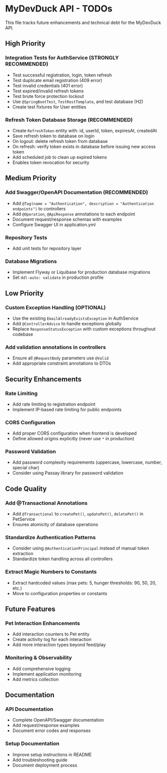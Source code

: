 # MyDevDuck API - TODOs

This file tracks future enhancements and technical debt for the MyDevDuck API.

## High Priority

### Integration Tests for AuthService (STRONGLY RECOMMENDED)
- Test successful registration, login, token refresh
- Test duplicate email registration (409 error)
- Test invalid credentials (401 error)
- Test expired/invalid refresh tokens
- Test brute force protection lockout
- Use `@SpringBootTest`, `TestRestTemplate`, and test database (H2)
- Create test fixtures for User entities

### Refresh Token Database Storage (RECOMMENDED)
- Create `RefreshToken` entity with: id, userId, token, expiresAt, createdAt
- Save refresh token to database on login
- On logout: delete refresh token from database
- On refresh: verify token exists in database before issuing new access token
- Add scheduled job to clean up expired tokens
- Enables token revocation for security

## Medium Priority

### Add Swagger/OpenAPI Documentation (RECOMMENDED)
- Add `@Tag(name = "Authentication", description = "Authentication endpoints")` to controllers
- Add `@Operation`, `@ApiResponse` annotations to each endpoint
- Document request/response schemas with examples
- Configure Swagger UI in application.yml

### Repository Tests
- Add unit tests for repository layer

### Database Migrations
- Implement Flyway or Liquibase for production database migrations
- Set `ddl-auto: validate` in production profile

## Low Priority

### Custom Exception Handling (OPTIONAL)
- Use the existing `EmailAlreadyExistsException` in AuthService
- Add `@ControllerAdvice` to handle exceptions globally
- Replace `ResponseStatusException` with custom exceptions throughout codebase

### Add validation annotations in controllers
- Ensure all `@RequestBody` parameters use `@Valid`
- Add appropriate constraint annotations to DTOs

## Security Enhancements

### Rate Limiting
- Add rate limiting to registration endpoint
- Implement IP-based rate limiting for public endpoints

### CORS Configuration
- Add proper CORS configuration when frontend is developed
- Define allowed origins explicitly (never use `*` in production)

### Password Validation
- Add password complexity requirements (uppercase, lowercase, number, special char)
- Consider using Passay library for password validation

## Code Quality

### Add @Transactional Annotations
- Add `@Transactional` to `createPet()`, `updatePet()`, `deletePet()` in PetService
- Ensures atomicity of database operations

### Standardize Authentication Patterns
- Consider using `@AuthenticationPrincipal` instead of manual token extraction
- Standardize token handling across all controllers

### Extract Magic Numbers to Constants
- Extract hardcoded values (max pets: 5, hunger thresholds: 90, 50, 20, etc.)
- Move to configuration properties or constants

## Future Features

### Pet Interaction Enhancements
- Add interaction counters to Pet entity
- Create activity log for each interaction
- Add more interaction types beyond feed/play

### Monitoring & Observability
- Add comprehensive logging
- Implement application monitoring
- Add metrics collection

## Documentation

### API Documentation
- Complete OpenAPI/Swagger documentation
- Add request/response examples
- Document error codes and responses

### Setup Documentation
- Improve setup instructions in README
- Add troubleshooting guide
- Document deployment process
